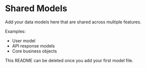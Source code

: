 # Shared Models

Add your data models here that are shared across multiple features.

Examples:
- User model
- API response models
- Core business objects

This README can be deleted once you add your first model file.